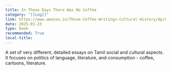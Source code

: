 ```yaml
---
title: In Those Days There Was No Coffee
category: "[[Log]]"
link: https://www.amazon.in/Those-Coffee-Writings-Cultural-History/dp/8190618695/ref=sr_1_1?crid=2XRWJYUIDJSPT&dib=eyJ2IjoiMSJ9.mCLJRovf8fP4AUGGjRNdkg.Swsgnl_NO3Q_oIceDFFWQ75GZYKhgfl2SiYDiMsZxfw&dib_tag=se
date: 2025-01-23
type: book
recommended: True
local-title: 
---
```

A set of very different, detailed essays on Tamil social and cultural aspects. It focuses on politics of language, literature, and  consumption - coffee, cartoons, literature. 